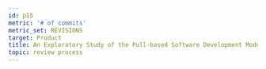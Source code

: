 ```yaml
---
id: p15
metric: '# of commits'
metric_set: REVISIONS
target: Product
title: An Exploratory Study of the Pull-based Software Development Model
topic: review process
---
```

